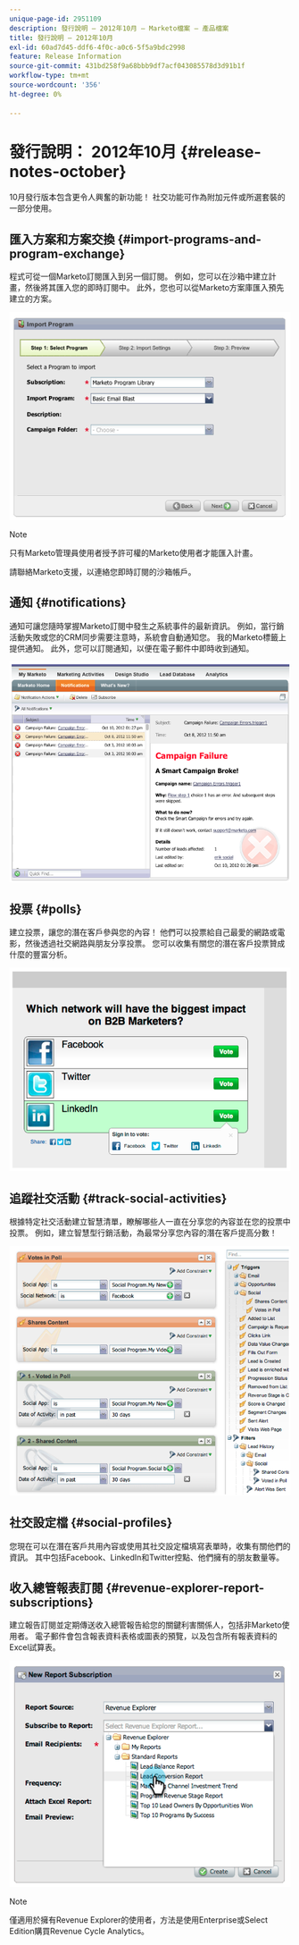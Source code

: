```yaml
---
unique-page-id: 2951109
description: 發行說明 — 2012年10月 — Marketo檔案 — 產品檔案
title: 發行說明 — 2012年10月
exl-id: 60ad7d45-ddf6-4f0c-a0c6-5f5a9bdc2998
feature: Release Information
source-git-commit: 431bd258f9a68bbb9df7acf043085578d3d91b1f
workflow-type: tm+mt
source-wordcount: '356'
ht-degree: 0%

---
```


# 發行說明： 2012年10月 {#release-notes-october}

10月發行版本包含更令人興奮的新功能！ 社交功能可作為附加元件或所選套裝的一部分使用。

## 匯入方案和方案交換 {#import-programs-and-program-exchange}

程式可從一個Marketo訂閱匯入到另一個訂閱。 例如，您可以在沙箱中建立計畫，然後將其匯入您的即時訂閱中。 此外，您也可以從Marketo方案庫匯入預先建立的方案。

![](assets/image2014-9-23-10-3a46-3a42.png)

>[!NOTE]
>
>只有Marketo管理員使用者授予許可權的Marketo使用者才能匯入計畫。
>
>請聯絡Marketo支援，以連絡您即時訂閱的沙箱帳戶。

## 通知 {#notifications}

通知可讓您隨時掌握Marketo訂閱中發生之系統事件的最新資訊。 例如，當行銷活動失敗或您的CRM同步需要注意時，系統會自動通知您。 我的Marketo標籤上提供通知。 此外，您可以訂閱通知，以便在電子郵件中即時收到通知。

![](assets/image2014-9-23-10-3a46-3a53.png)

## 投票 {#polls}

建立投票，讓您的潛在客戶參與您的內容！ 他們可以投票給自己最愛的網路或電影，然後透過社交網路與朋友分享投票。 您可以收集有關您的潛在客戶投票贊成什麼的豐富分析。

![](assets/image2014-9-23-10-3a47-3a6.png)

## 追蹤社交活動 {#track-social-activities}

根據特定社交活動建立智慧清單，瞭解哪些人一直在分享您的內容並在您的投票中投票。 例如，建立智慧型行銷活動，為最常分享您內容的潛在客戶提高分數！

![](assets/image2014-9-23-10-3a47-3a20.png)

## 社交設定檔 {#social-profiles}

您現在可以在潛在客戶共用內容或使用其社交設定檔填寫表單時，收集有關他們的資訊。 其中包括Facebook、LinkedIn和Twitter控點、他們擁有的朋友數量等。

## 收入總管報表訂閱 {#revenue-explorer-report-subscriptions}

建立報告訂閱並定期傳送收入總管報告給您的關鍵利害關係人，包括非Marketo使用者。 電子郵件會包含報表資料表格或圖表的預覽，以及包含所有報表資料的Excel試算表。

![](assets/image2014-9-23-10-3a47-3a33.png)

>[!NOTE]
>
>僅適用於擁有Revenue Explorer的使用者，方法是使用Enterprise或Select Edition購買Revenue Cycle Analytics。
